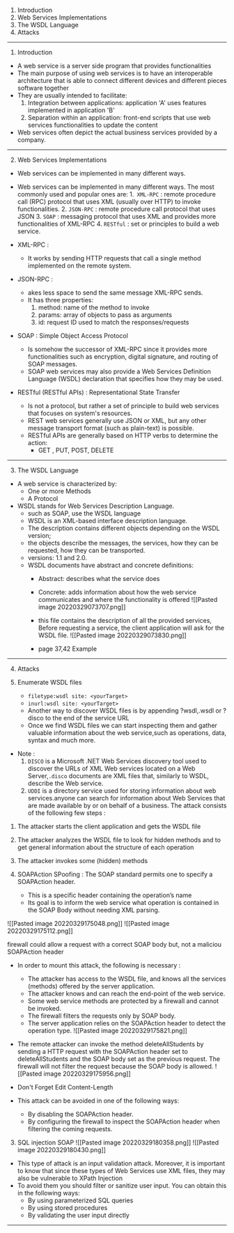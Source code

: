 1. Introduction
2. Web Services Implementations
3. The WSDL Language
4. Attacks
***
1. Introduction
- A web service is a server side program that provides functionalities
- The main purpose of using web services is to have an interoperable architecture that is able to connect different devices and different pieces software together
- They are usually intended to facilitate:
	1. Integration between applications: application 'A' uses features implemented in application 'B'
	2. Separation within an application: front-end scripts that use web services functionalities to update the content
- Web services often depict the actual business services provided by a company.
***
2. Web Services Implementations
- Web services can be implemented in many different ways.
- Web services can be implemented in many different ways. The most commonly used and popular ones are:
	1.` XML-RPC` : remote procedure call (RPC) protocol that uses XML (usually over HTTP) to invoke functionalities.
	2. `JSON-RPC` : remote procedure call protocol that uses JSON
	3. `SOAP` : messaging protocol that uses XML and provides more functionalities of XML-RPC
	4. `RESTful` : set or principles to build a web service.

- XML-RPC :
	- It works by sending HTTP requests that call a single method implemented on the remote system.
- JSON-RPC : 
	- akes less space to send the same message XML-RPC sends.
	- It has three properties:
		1. method: name of the method to invoke
		2. params: array of objects to pass as arguments
		3. id: request ID used to match the responses/requests
- SOAP : Simple Object Access Protocol
	- Is somehow the successor of XML-RPC since it provides more functionalities such as encryption, digital signature, and routing of SOAP messages.
	- SOAP web services may also provide a Web Services Definition Language (WSDL) declaration that specifies how they may be used.
- RESTful (RESTful APIs) : Representational State Transfer
	- Is not a protocol, but rather a set of principle to build web services that focuses on system's resources.
	- REST web services generally use JSON or XML, but any other message transport format (such as plain-text) is possible.
	- RESTful APIs are generally based on HTTP verbs to determine the action:
		- GET , PUT, POST, DELETE
***
3. The WSDL Language
- A web service is characterized by:
	- One or more Methods 
	- A Protocol
- WSDL stands for Web Services Description Language.
	- such as SOAP, use the WSDL language
	- WSDL is an XML-based interface description language.
	- The description contains different objects depending on the WSDL version;
	- the objects describe the messages, the services, how they can be requested, how they can be transported.
	- versions: 1.1 and 2.0.
	- WSDL documents have abstract and concrete definitions:
		- Abstract: describes what the service does
		- Concrete: adds information about how the web service communicates and where the functionality is offered
		![[Pasted image 20220329073707.png]]
	
		- this file contains the description of all the provided services, Before requesting a service, the client application will ask for the WSDL file.
		![[Pasted image 20220329073830.png]]
		
		- page 37,42  Example	
***
4. Attacks

1. Enumerate WSDL files
	- `filetype:wsdl site: <yourTarget>`
	- `inurl:wsdl site: <yourTarget>`
	- Another way to discover WSDL files is by appending ?wsdl,.wsdl or ?disco to the end of the service URL
	- Once we find WSDL files we can start inspecting them and gather valuable information about the web service,such as operations, data, syntax and much more.
- Note : 
	1. `DISCO` is a Microsoft .NET Web Services discovery tool used to discover the URLs of XML Web services located on a Web Server,`.disco` documents are XML files that, similarly to WSDL, describe the Web service.
	2. `UDDI` is a directory service used for storing information about web services.anyone can search for information about Web Services that are made available by or on behalf of a business.
The attack consists of the following few steps :
1. The attacker starts the client application and gets the WSDL file
2. The attacker analyzes the WSDL file to look for hidden methods and to get general information about the structure of each operation
3. The attacker invokes some (hidden) methods


2. SOAPAction SPoofing : The SOAP standard permits one to specify a SOAPAction header.
	- This is a specific header containing the operation’s name
	- Its goal is to inform the web service what operation is contained in the SOAP Body without needing XML parsing.
	
![[Pasted image 20220329175048.png]]
![[Pasted image 20220329175112.png]]


firewall could allow a request with a correct SOAP body but, not a maliciou SOAPAction header

- In order to mount this attack, the following is necessary :

	- The attacker has access to the WSDL file, and knows all the services (methods) offered by the server application.
	- The attacker knows and can reach the end-point of the web service.
	- Some web service methods are protected by a firewall and cannot be invoked.
	- The firewall filters the requests only by SOAP body.
	- The server application relies on the SOAPAction header to detect the operation type.
![[Pasted image 20220329175821.png]]
- The remote attacker can invoke the method deleteAllStudents by sending a HTTP request with the SOAPAction header set to deleteAllStudents and the SOAP body set as the previous request. The firewall will not filter the request because the SOAP body is allowed.
![[Pasted image 20220329175956.png]]
- Don't Forget Edit Content-Length
- This attack can be avoided in one of the following ways:
	- By disabling the SOAPAction header.
	- By configuring the firewall to inspect the SOAPAction header when filtering the coming requests.
3. SQL injection SOAP
![[Pasted image 20220329180358.png]]
![[Pasted image 20220329180430.png]]

- This type of attack is an input validation attack. Moreover, it is important to know that since these types of Web Services use XML files, they may also be vulnerable to XPath Injection
- To avoid them you should filter or sanitize user input. You can obtain this in the following ways:
	- By using parameterized SQL queries
	- By using stored procedures
	- By validating the user input directly
***

